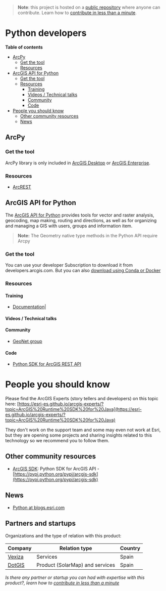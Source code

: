 > **Note**: this project is hosted on a [public repository](https://github.com/hhkaos/awesome-arcgis) where anyone can contribute. Learn how to [contribute in less than a minute](https://github.com/hhkaos/awesome-arcgis/blob/master/CONTRIBUTING.md#contributions).

# Python developers
<!-- START doctoc generated TOC please keep comment here to allow auto update -->
<!-- DON'T EDIT THIS SECTION, INSTEAD RE-RUN doctoc TO UPDATE -->
**Table of contents**

  - [ArcPy](#arcpy)
    - [Get the tool](#get-the-tool)
    - [Resources](#resources)
  - [ArcGIS API for Python](#arcgis-api-for-python)
    - [Get the tool](#get-the-tool-1)
    - [Resources](#resources-1)
      - [Training](#training)
      - [Videos / Technical talks](#videos--technical-talks)
      - [Community](#community)
      - [Code](#code)
- [People you should know](#people-you-should-know)
  - [Other community resources](#other-community-resources)
  - [News](#news)

<!-- END doctoc generated TOC please keep comment here to allow auto update -->


## ArcPy


### Get the tool

ArcPy library is only included in [ArcGIS Desktop](../../../arcgis/products/arcgis-desktop/README.md) or [ArcGIS Enterprise](../../../arcgis/products/arcgis-enterprise/README.md).

### Resources

* [ArcREST](https://stackoverflow.com/users/720773/gary-s)


## ArcGIS API for Python

The [ArcGIS API for Python](https://developers.arcgis.com/python/) provides tools for vector and raster analysis, geocoding, map making, routing and directions, as well as for organizing and managing a GIS with users, groups and information item.

> **Note:** The Geometry native type methods in the Python API require Arcpy

### Get the tool

You can use your developer Subscription to download it from developers.arcgis.com. But you can also [download using Conda or Docker](https://developers.arcgis.com/python/guide/install-and-set-up/)

### Resources

#### Training

* [Documentation](https://developers.arcgis.com/python/)|

#### Videos / Technical talks

#### Community

* [GeoNet group](https://community.esri.com/groups/arcgis-python-api)

#### Code

* [Python SDK for ArcGIS REST API](https://pypi.python.org/pypi/arcgis-sdk)

# People you should know

Please find the ArcGIS Experts (story tellers and developers) on this topic here: [https://esri-es.github.io/arcgis-experts/?topic=ArcGIS%20Runtime%20SDK%20for%20Java](https://esri-es.github.io/arcgis-experts/?topic=ArcGIS%20Runtime%20SDK%20for%20Java)

They don't work on the support team and some may even not work at Esri,
but they are opening some projects and sharing insights related to this
technology so we recommend you to follow them.

## Other community resources

* [ArcGIS SDK](https://github.com/mongkok/arcgis-sdk): Python SDK for ArcGIS API - [https://pypi.python.org/pypi/arcgis-sdk](https://pypi.python.org/pypi/arcgis-sdk)

## News

* [Python at blogs.esri.com](https://blogs.esri.com/esri/arcgis/category/subject-python/)


## Partners and startups

Organizations and the type of relation with this product:

|Company|Relation type|Country|
|---|---|---|
|[Vexiza](../../../../../../esri/partners/program-members/vexiza/README.md)|Services|Spain
|[DotGIS](../../../../../../esri/partners/program-members/dotgis/README.md)|Product (SolarMap) and services|Spain

*Is there any partner or startup you can had with expertise with this product?, learn how to [contribute in less than a minute](https://github.com/hhkaos/awesome-arcgis/blob/master/CONTRIBUTING.md#contributions)*
